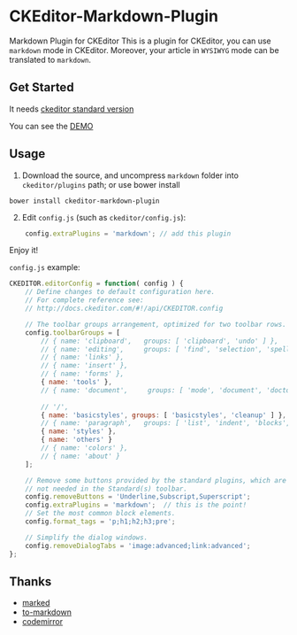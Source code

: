 # CKEditor-Markdown-Plugin
Markdown Plugin for CKEditor
This is a plugin for CKEditor, you can use `markdown` mode in CKEditor. Moreover, your article in `WYSIWYG` mode can be translated to `markdown`.

## Get Started
It needs [ckeditor standard version](http://download.cksource.com/CKEditor/CKEditor/CKEditor%204.4.7/ckeditor_4.4.7_standard.zip)

You can see the [DEMO](http://hectorguo.github.io/CKEditor-Markdown-Plugin/)

## Usage
1. Download the source, and uncompress  `markdown` folder into `ckeditor/plugins` path; or use bower install
```
bower install ckeditor-markdown-plugin
```
2. Edit `config.js` (such as `ckeditor/config.js`):
```javascript
	config.extraPlugins = 'markdown'; // add this plugin
```
Enjoy it!

`config.js` example:
```javascript
CKEDITOR.editorConfig = function( config ) {
	// Define changes to default configuration here.
	// For complete reference see:
	// http://docs.ckeditor.com/#!/api/CKEDITOR.config

	// The toolbar groups arrangement, optimized for two toolbar rows.
	config.toolbarGroups = [
		// { name: 'clipboard',   groups: [ 'clipboard', 'undo' ] },
		// { name: 'editing',     groups: [ 'find', 'selection', 'spellchecker' ] },
		// { name: 'links' },
		// { name: 'insert' },
		// { name: 'forms' },
		{ name: 'tools' },
		// { name: 'document',	   groups: [ 'mode', 'document', 'doctools' ] },
		
		// '/',
		{ name: 'basicstyles', groups: [ 'basicstyles', 'cleanup' ] },
		// { name: 'paragraph',   groups: [ 'list', 'indent', 'blocks', 'align', 'bidi' ] },
		{ name: 'styles' },
		{ name: 'others' }
		// { name: 'colors' },
		// { name: 'about' }
	];

	// Remove some buttons provided by the standard plugins, which are
	// not needed in the Standard(s) toolbar.
	config.removeButtons = 'Underline,Subscript,Superscript';
	config.extraPlugins = 'markdown';  // this is the point!
	// Set the most common block elements.
	config.format_tags = 'p;h1;h2;h3;pre';

	// Simplify the dialog windows.
	config.removeDialogTabs = 'image:advanced;link:advanced';
};
```

## Thanks
- [marked](https://github.com/chjj/marked)
- [to-markdown](http://domchristie.github.io/to-markdown)
- [codemirror](https://github.com/codemirror/CodeMirror)


